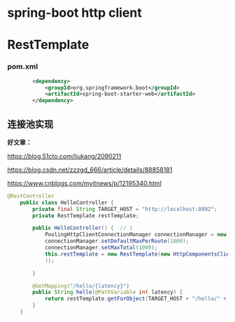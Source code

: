 # spring-boot http client

# RestTemplate

### pom.xml

```xml
        <dependency>
            <groupId>org.springframework.boot</groupId>
            <artifactId>spring-boot-starter-web</artifactId>
        </dependency>
```

## 连接池实现

**好文章：**

https://blog.51cto.com/liukang/2090211

https://blog.csdn.net/zzzgd_666/article/details/88858181

https://www.cnblogs.com/myitnews/p/12195340.html

```java
@RestController
    public class HelloController {
        private final String TARGET_HOST = "http://localhost:8092";
        private RestTemplate restTemplate;

        public HelloController() {  // 1
            PoolingHttpClientConnectionManager connectionManager = new PoolingHttpClientConnectionManager();
            connectionManager.setDefaultMaxPerRoute(1000);
            connectionManager.setMaxTotal(1000);
            this.restTemplate = new RestTemplate(new HttpComponentsClientHttpRequestFactory(                    HttpClientBuilder.create().setConnectionManager(connectionManager).build()
            ));

        }

        @GetMapping("/hello/{latency}")
        public String hello(@PathVariable int latency) {
            return restTemplate.getForObject(TARGET_HOST + "/hello/" + latency, String.class);
        }
    }
```



